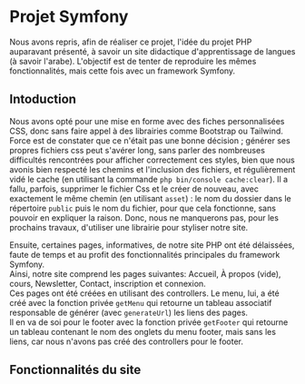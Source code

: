 # Projet Symfony

Nous avons repris, afin de réaliser ce projet, l'idée du projet PHP auparavant présenté, à savoir un site didactique d'apprentissage de langues (à savoir l'arabe). L'objectif est de tenter de reproduire les mêmes fonctionnalités, mais cette fois avec un framework Symfony.

## Intoduction

Nous avons opté pour une mise en forme avec des fiches personnalisées CSS, donc sans faire appel à des librairies comme Bootstrap ou Tailwind. Force est de constater que ce n'était pas une bonne décision ; générer ses propres fichiers css peut s'avérer long, sans parler des nombreuses difficultés rencontrées pour afficher correctement ces styles, bien que nous avonis bien respecté les chemins et l'inclusion des fichiers, et régulièrement vidé le cache (en utilisant la commande `php bin/console cache:clear`). Il a fallu, parfois, supprimer le fichier Css et le créer de nouveau, avec exactement le même chemin (en utilisant `asset`) : le nom du dossier dans le répertoire `public` puis le nom du fichier, pour que cela fonctionne, sans pouvoir en expliquer la raison. Donc, nous ne manquerons pas, pour les prochains travaux, d'utiliser une librairie pour styliser notre site.

Ensuite, certaines pages, informatives, de notre site PHP ont été délaissées, faute de temps et au profit des fonctionnalités principales du framework Symfony.  
Ainsi, notre site comprend les pages suivantes: Accueil, À propos (vide), cours, Newsletter, Contact, inscription et connexion.  
Ces pages ont été créées en utilisant des controllers. Le menu, lui, a été créé avec la fonction privée `getMenu` qui retourne un tableau associatif responsable de générer (avec `generateUrl`) les liens des pages.  
Il en va de soi pour le footer avec la fonction privée `getFooter` qui retourne un tableau contenant le nom des onglets du menu footer, mais sans les liens, car nous n'avons pas créé des controllers pour le footer.

## Fonctionnalités du site